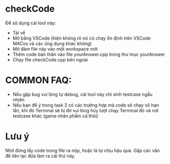 # checkCode
  Để sử dụng cái tool này:
+ Tải về 
+ Mở bằng VSCode (hiện không rõ nó có chạy ổn định trên VSCode MACos và các ứng dụng khác không)
+ Mở đám file này vào một workspace mới
+ Thêm code bản thân vào file yourAnswer.cpp trong thư mục yourAnswer
+ Chạy file checkCode.cpp bên ngoài

# COMMON FAQ:
+ Nếu gặp bug vui lòng tự debug, cái tool này chỉ sinh testcase ngẫu nhiên
+ Nếu bạn để ý trong task 2 có các trường hợp mà code sẽ chạy vô hạn lần, khi đó Terminal sẽ bị đơ vui lòng hủy lượt chạy Terminal đó và roll testcase khác (game nhân phẩm cả thôi)

# Lưu ý
  Nhớ đừng lấy code trong file ra nộp, hoặc là tự chịu hậu quả.
  Gặp các vấn đề liên lạc đứa làm ra cái thứ này.

